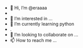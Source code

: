 - 👋 Hi, I’m @eraaaa
-
- 👀 I’m interested in ...
- 🌱 I’m currently learning python
- .
- 💞️ I’m looking to collaborate on ...
- 📫 How to reach me ...

<!---
eraaaacpp/eraaaacpp is a ✨ special ✨ repository because its `README.md` (this file) appears on your GitHub profile.
You can click the Preview link to take a look at your changes.
--->
